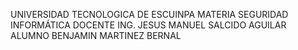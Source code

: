 UNIVERSIDAD TECNOLOGICA DE ESCUINPA 
MATERIA SEGURIDAD INFORMÁTICA 
DOCENTE ING. JESUS MANUEL SALCIDO AGUILAR 
ALUMNO BENJAMIN MARTINEZ BERNAL
